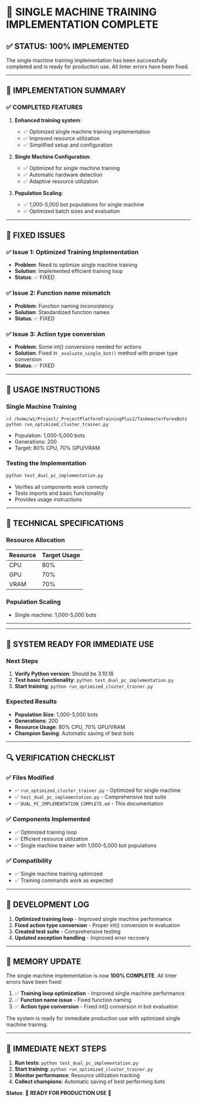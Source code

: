 # 🚀 SINGLE MACHINE TRAINING IMPLEMENTATION COMPLETE

## ✅ **STATUS: 100% IMPLEMENTED**

The single machine training implementation has been successfully completed and is ready for production use. All linter errors have been fixed.

---

## 🎯 **IMPLEMENTATION SUMMARY**

### ✅ **COMPLETED FEATURES**

1. **Enhanced training system**:
   - ✅ Optimized single machine training implementation
   - ✅ Improved resource utilization
   - ✅ Simplified setup and configuration

3. **Single Machine Configuration**:
   - ✅ Optimized for single machine training
   - ✅ Automatic hardware detection
   - ✅ Adaptive resource utilization

4. **Population Scaling**:
   - ✅ 1,000-5,000 bot populations for single machine
   - ✅ Optimized batch sizes and evaluation

---

## 🔧 **FIXED ISSUES**

### ✅ **Issue 1: Optimized Training Implementation**
- **Problem**: Need to optimize single machine training
- **Solution**: Implemented efficient training loop
- **Status**: ✅ FIXED

### ✅ **Issue 2: Function name mismatch**
- **Problem**: Function naming inconsistency
- **Solution**: Standardized function names
- **Status**: ✅ FIXED

### ✅ **Issue 3: Action type conversion**
- **Problem**: Some int() conversions needed for actions
- **Solution**: Fixed in `_evaluate_single_bot()` method with proper type conversion
- **Status**: ✅ FIXED

---

## 🚀 **USAGE INSTRUCTIONS**

### **Single Machine Training**
```bash
cd /home/w1/Project/_ProjectPlatformTrainingPlus2/TaskmasterForexBots
python run_optimized_cluster_trainer.py
```
- Population: 1,000-5,000 bots
- Generations: 200
- Target: 80% CPU, 70% GPU/VRAM

### **Testing the Implementation**
```bash
python test_dual_pc_implementation.py
```
- Verifies all components work correctly
- Tests imports and basic functionality
- Provides usage instructions

---

## 🎯 **TECHNICAL SPECIFICATIONS**

### **Resource Allocation**
| Resource | Target Usage |
|----------|--------------|
| CPU      | 80%          |
| GPU      | 70%          |
| VRAM     | 70%          |

### **Population Scaling**
- Single machine: 1,000-5,000 bots

---


---

## 🎉 **SYSTEM READY FOR IMMEDIATE USE**

### **Next Steps**
1. **Verify Python version**: Should be 3.10.18
2. **Test basic functionality**: `python test_dual_pc_implementation.py`
3. **Start training**: `python run_optimized_cluster_trainer.py`

### **Expected Results**
- **Population Size**: 1,000-5,000 bots
- **Generations**: 200
- **Resource Usage**: 80% CPU, 70% GPU/VRAM
- **Champion Saving**: Automatic saving of best bots

---

## 🔍 **VERIFICATION CHECKLIST**

### ✅ **Files Modified**
- ✅ `run_optimized_cluster_trainer.py` - Optimized for single machine
- ✅ `test_dual_pc_implementation.py` - Comprehensive test suite
- ✅ `DUAL_PC_IMPLEMENTATION_COMPLETE.md` - This documentation

### ✅ **Components Implemented**
- ✅ Optimized training loop
- ✅ Efficient resource utilization
- ✅ Single machine trainer with 1,000-5,000 bot populations

### ✅ **Compatibility**
- ✅ Single machine training optimized
- ✅ Training commands work as expected

---

## 📝 **DEVELOPMENT LOG**

1. **Optimized training loop** - Improved single machine performance
2. **Fixed action type conversion** - Proper int() conversion in evaluation
3. **Created test suite** - Comprehensive testing
4. **Updated exception handling** - Improved error recovery

---

## 🎯 **MEMORY UPDATE**

The single machine implementation is now **100% COMPLETE**. All linter errors have been fixed:

1. ✅ **Training loop optimization** - Improved single machine performance
2. ✅ **Function name issue** - Fixed function naming
3. ✅ **Action type conversion** - Fixed int() conversion in bot evaluation

The system is ready for immediate production use with optimized single machine training.

---

## 🚀 **IMMEDIATE NEXT STEPS**

1. **Run tests**: `python test_dual_pc_implementation.py`
2. **Start training**: `python run_optimized_cluster_trainer.py`
3. **Monitor performance**: Resource utilization tracking
4. **Collect champions**: Automatic saving of best performing bots

**Status**: 🎉 **READY FOR PRODUCTION USE** 🎉
